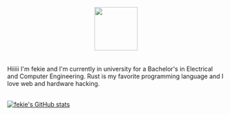 <div id="header" align="center">
  <!-- <img src="https://github.com/fekie/fekie/assets/68732833/f290d4b3-f01c-4a4f-8339-ffe54eeacfb7" width="100"/> -->
  <img src="https://github.com/fekie/fekie/assets/68732833/c11261ac-6933-480d-b6a5-1c230f7153d7" width="100"/>
  <br>
  <br>
<img src="https://komarev.com/ghpvc/?username=fekie&label=Profile+Views&color=1F6FEB" alt=""/>
</div>

<br>
Hiiiii I'm fekie and I'm currently in university for a Bachelor's in Electrical and Computer Engineering. Rust is my favorite programming language and I love web and hardware hacking. 
<br>
<br>

[![fekie's GitHub stats](https://github-readme-stats.vercel.app/api?username=fekie&show_icons=true&theme=github_dark)](https://github.com/anuraghazra/github-readme-stats)
